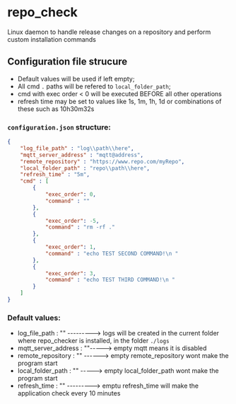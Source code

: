 # repo_check
Linux daemon to handle release changes on a repository and perform custom installation commands

## Configuration file strucure
- Default values will be used if left empty;
- All cmd `.` paths will be refered to `local_folder_path`;
- cmd with exec order < 0 will be executed BEFORE all other operations 
- refresh time may be set to values like 1s, 1m, 1h, 1d or combinations of these such as 10h30m32s

### `configuration.json` structure:
```json
{
    "log_file_path" : "log\\path\\here",
    "mqtt_server_address" : "mqtt@address",
    "remote_repository" : "https://www.repo.com/myRepo",
    "local_folder_path" : "repo\\path\\here",
    "refresh_time" : "5m",
    "cmd" : [
        {
            "exec_order": 0,
            "command" : ""
        },
        {
            "exec_order": -5,
            "command" : "rm -rf ."
        },
        {
            "exec_order": 1,
            "command" : "echo TEST SECOND COMMAND!\n "
        },
        {
            "exec_order": 3,
            "command" : "echo TEST THIRD COMMAND!\n "
        }
    ]
}
``` 
### Default values:
- log_file_path : "" ---------> logs will be created in the current folder where repo_checker is installed, in the folder `./logs`
- mqtt_server_address : ""-----> empty mqtt means it is disabled
- remote_repository : "" ------> empty remote_repository wont make the program start 
- local_folder_path : "" -----> empty local_folder_path wont make the program start
- refresh_time : "" ---------> emptu refresh_time will make the application check every 10 minutes